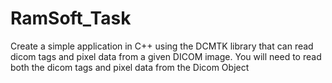 # RamSoft_Task
Create a simple application in C++ using the DCMTK library that can read dicom tags and pixel data from a given DICOM image. You will need to read both the dicom tags and pixel data from the Dicom Object
